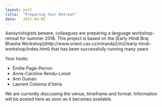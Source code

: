 ```yaml
---
layout: post
title:  "Preparing Your Retreat"
date:   2017-04-05
---
```


<p class="intro"><span class="dropcap">A</span>assyriologists beware, colleagues are preparing a language workshop-retreat for summer 2018. This project is based on the [Early Hindi Braj Bhasha Workshop](http://www.orient.cas.cz/miranda2/m2/early-hindi-workshop/index.html) that has been successfully running many years</p>

Your hosts:
- Émilie Pagé-Perron
- Anne-Caroline Rendu-Loisel
- Ann Guinan
- Laurent Colonna d'Istria

We are currently discussing the venue, timeframe and format. Information will be posted here as soon as it becomes available.
